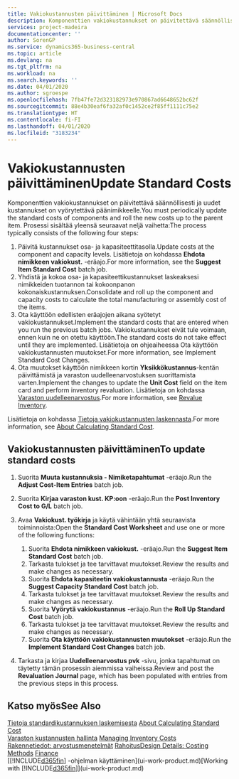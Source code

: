 ```yaml
---
title: Vakiokustannusten päivittäminen | Microsoft Docs
description: Komponenttien vakiokustannukset on päivitettävä säännöllisesti ja uudet kustannukset on vyörytettävä päänimikkeelle.
services: project-madeira
documentationcenter: ''
author: SorenGP
ms.service: dynamics365-business-central
ms.topic: article
ms.devlang: na
ms.tgt_pltfrm: na
ms.workload: na
ms.search.keywords: ''
ms.date: 04/01/2020
ms.author: sgroespe
ms.openlocfilehash: 7fb47fe72d323182973e970867ad6648652bc62f
ms.sourcegitcommit: 88e4b30eaf6fa32af0c1452ce2f85ff1111c75e2
ms.translationtype: HT
ms.contentlocale: fi-FI
ms.lasthandoff: 04/01/2020
ms.locfileid: "3183234"
---
```

# <a name="update-standard-costs"></a><span data-ttu-id="a6001-103">Vakiokustannusten päivittäminen</span><span class="sxs-lookup"><span data-stu-id="a6001-103">Update Standard Costs</span></span>
<span data-ttu-id="a6001-104">Komponenttien vakiokustannukset on päivitettävä säännöllisesti ja uudet kustannukset on vyörytettävä päänimikkeelle.</span><span class="sxs-lookup"><span data-stu-id="a6001-104">You must periodically update the standard costs of components and roll the new costs up to the parent item.</span></span> <span data-ttu-id="a6001-105">Prosessi sisältää yleensä seuraavat neljä vaihetta:</span><span class="sxs-lookup"><span data-stu-id="a6001-105">The process typically consists of the following four steps:</span></span>  

1.  <span data-ttu-id="a6001-106">Päivitä kustannukset osa- ja kapasiteettitasolla.</span><span class="sxs-lookup"><span data-stu-id="a6001-106">Update costs at the component and capacity levels.</span></span> <span data-ttu-id="a6001-107">Lisätietoja on kohdassa **Ehdota nimikkeen vakiokust.** -eräajo.</span><span class="sxs-lookup"><span data-stu-id="a6001-107">For more information, see the **Suggest Item Standard Cost** batch job.</span></span>  
2.  <span data-ttu-id="a6001-108">Yhdistä ja kokoa osa- ja kapasiteettikustannukset laskeaksesi nimikkeiden tuotannon tai kokoonpanon kokonaiskustannuksen.</span><span class="sxs-lookup"><span data-stu-id="a6001-108">Consolidate and roll up the component and capacity costs to calculate the total manufacturing or assembly cost of the items.</span></span>  
3.  <span data-ttu-id="a6001-109">Ota käyttöön edellisten eräajojen aikana syötetyt vakiokustannukset.</span><span class="sxs-lookup"><span data-stu-id="a6001-109">Implement the standard costs that are entered when you run the previous batch jobs.</span></span> <span data-ttu-id="a6001-110">Vakiokustannukset eivät tule voimaan, ennen kuin ne on otettu käyttöön.</span><span class="sxs-lookup"><span data-stu-id="a6001-110">The standard costs do not take effect until they are implemented.</span></span> <span data-ttu-id="a6001-111">Lisätietoja on ohjeaiheessa Ota käyttöön vakiokustannusten muutokset.</span><span class="sxs-lookup"><span data-stu-id="a6001-111">For more information, see Implement Standard Cost Changes.</span></span>  
4.  <span data-ttu-id="a6001-112">Ota muutokset käyttöön nimikkeen kortin **Yksikkökustannus**-kentän päivittämistä ja varaston uudelleenarvostuksen suorittamista varten.</span><span class="sxs-lookup"><span data-stu-id="a6001-112">Implement the changes to update the **Unit Cost** field on the item card and perform inventory revaluation.</span></span> <span data-ttu-id="a6001-113">Lisätietoja on kohdassa [Varaston uudelleenarvostus](inventory-how-revalue-inventory.md).</span><span class="sxs-lookup"><span data-stu-id="a6001-113">For more information, see [Revalue Inventory](inventory-how-revalue-inventory.md).</span></span>  

<span data-ttu-id="a6001-114">Lisätietoja on kohdassa [Tietoja vakiokustannusten laskennasta](finance-about-calculating-standard-cost.md).</span><span class="sxs-lookup"><span data-stu-id="a6001-114">For more information, see [About Calculating Standard Cost](finance-about-calculating-standard-cost.md).</span></span>  
## <a name="to-update-standard-costs"></a><span data-ttu-id="a6001-115">Vakiokustannusten päivittäminen</span><span class="sxs-lookup"><span data-stu-id="a6001-115">To update standard costs</span></span>  
1.  <span data-ttu-id="a6001-116">Suorita **Muuta kustannuksia - Nimiketapahtumat** -eräajo.</span><span class="sxs-lookup"><span data-stu-id="a6001-116">Run the **Adjust Cost-Item Entries** batch job.</span></span>  
2.  <span data-ttu-id="a6001-117">Suorita **Kirjaa varaston kust. KP:oon** -eräajo.</span><span class="sxs-lookup"><span data-stu-id="a6001-117">Run the **Post Inventory Cost to G/L** batch job.</span></span>  
3.  <span data-ttu-id="a6001-118">Avaa **Vakiokust. työkirja** ja käytä vähintään yhtä seuraavista toiminnoista:</span><span class="sxs-lookup"><span data-stu-id="a6001-118">Open the **Standard Cost Worksheet** and use one or more of the following functions:</span></span>  

    1.  <span data-ttu-id="a6001-119">Suorita **Ehdota nimikkeen vakiokust.** -eräajo.</span><span class="sxs-lookup"><span data-stu-id="a6001-119">Run the **Suggest Item Standard Cost** batch job.</span></span>  
    2.  <span data-ttu-id="a6001-120">Tarkasta tulokset ja tee tarvittavat muutokset.</span><span class="sxs-lookup"><span data-stu-id="a6001-120">Review the results and make changes as necessary.</span></span>  
    3.  <span data-ttu-id="a6001-121">Suorita **Ehdota kapasiteetin vakiokustannusta** -eräajo.</span><span class="sxs-lookup"><span data-stu-id="a6001-121">Run the **Suggest Capacity Standard Cost** batch job.</span></span>  
    4.  <span data-ttu-id="a6001-122">Tarkasta tulokset ja tee tarvittavat muutokset.</span><span class="sxs-lookup"><span data-stu-id="a6001-122">Review the results and make changes as necessary.</span></span>
    5. <span data-ttu-id="a6001-123">Suorita **Vyörytä vakiokustannus** -eräajo.</span><span class="sxs-lookup"><span data-stu-id="a6001-123">Run the **Roll Up Standard Cost** batch job.</span></span>
    6.  <span data-ttu-id="a6001-124">Tarkasta tulokset ja tee tarvittavat muutokset.</span><span class="sxs-lookup"><span data-stu-id="a6001-124">Review the results and make changes as necessary.</span></span>
    7.  <span data-ttu-id="a6001-125">Suorita **Ota käyttöön vakiokustannusten muutokset** -eräajo.</span><span class="sxs-lookup"><span data-stu-id="a6001-125">Run the **Implement Standard Cost Changes** batch job.</span></span>  
4.  <span data-ttu-id="a6001-126">Tarkasta ja kirjaa **Uudelleenarvostus pvk** -sivu, jonka tapahtumat on täytetty tämän prosessin aiemmissa vaiheissa.</span><span class="sxs-lookup"><span data-stu-id="a6001-126">Review and post the **Revaluation Journal** page, which has been populated with entries from the previous steps in this process.</span></span>  

## <a name="see-also"></a><span data-ttu-id="a6001-127">Katso myös</span><span class="sxs-lookup"><span data-stu-id="a6001-127">See Also</span></span>  
 <span data-ttu-id="a6001-128">[Tietoja standardikustannuksen laskemisesta](finance-about-calculating-standard-cost.md) </span><span class="sxs-lookup"><span data-stu-id="a6001-128">[About Calculating Standard Cost](finance-about-calculating-standard-cost.md) </span></span>  
 <span data-ttu-id="a6001-129">[Varaston kustannusten hallinta](finance-manage-inventory-costs.md) </span><span class="sxs-lookup"><span data-stu-id="a6001-129">[Managing Inventory Costs](finance-manage-inventory-costs.md) </span></span>  
 <span data-ttu-id="a6001-130">[Rakennetiedot: arvostusmenetelmät](design-details-costing-methods.md) [Rahoitus](finance.md)</span><span class="sxs-lookup"><span data-stu-id="a6001-130">[Design Details: Costing Methods](design-details-costing-methods.md) [Finance](finance.md)</span></span>  
 <span data-ttu-id="a6001-131">[[!INCLUDE[d365fin](includes/d365fin_md.md)] -ohjelman käyttäminen](ui-work-product.md)</span><span class="sxs-lookup"><span data-stu-id="a6001-131">[Working with [!INCLUDE[d365fin](includes/d365fin_md.md)]](ui-work-product.md)</span></span>  
